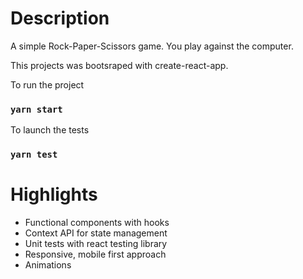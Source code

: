 # Description

A simple Rock-Paper-Scissors game. You play against the computer.

This projects was bootsraped with create-react-app.

To run the project
### `yarn start`

To launch the tests
### `yarn test`

# Highlights
 - Functional components with hooks
 - Context API for state management
 - Unit tests with react testing library
 - Responsive, mobile first approach
 - Animations
